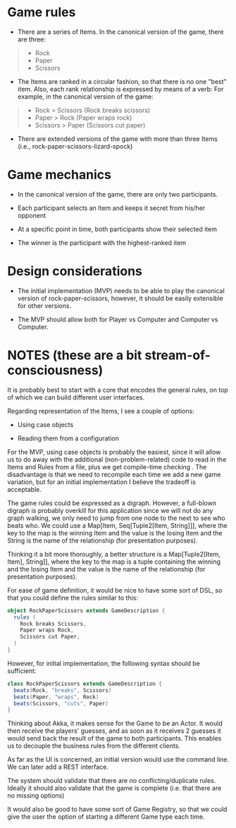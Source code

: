 # Game rules

* There are a series of Items. In the canonical version of the game, there are three:
> * Rock
> * Paper
> * Scissors

* The Items are ranked in a circular fashion, so that there is no one "best" item. Also, each rank relationship is expressed by means of a verb: For example, in the canonical version of the game:
> * Rock > Scissors (Rock breaks scissors)
> * Paper > Rock (Paper wraps rock)
> * Scissors > Paper (Scissors cut paper)

* There are extended versions of the game with more than three Items (i.e., rock-paper-scissors-lizard-spock)

# Game mechanics

* In the canonical version of the game, there are only two participants.

* Each participant selects an Item and keeps it secret from his/her opponent

* At a specific point in time, both participants show their selected item

* The winner is the participant with the highest-ranked item

# Design considerations

* The initial implementation (MVP) needs to be able to play the canonical version of rock-paper-scissors, however, it should be easily extensible for other versions.

* The MVP should allow both for Player vs Computer and Computer vs Computer.

# NOTES (these are a bit stream-of-consciousness)

It is probably best to start with a core that encodes the general rules, on top of which we can build different user interfaces.

Regarding representation of the Items, I see a couple of options:

* Using case objects

* Reading them from a configuration

For the MVP, using case objects is probably the easiest, since it will allow us to do away with the additional (non-problem-related) code to read in the Items and Rules from a file, plus we get compile-time checking . The disadvantage is that we need to recompile each time we add a new game variation, but for an initial implementation I believe the tradeoff is acceptable.

The game rules could be expressed as a digraph. However, a full-blown digraph is probably overkill for this application since we will not do any graph walking, we only need to jump from one node to the next to see who beats who. We could use a Map[Item, Seq[Tuple2[Item, String]]], where the key to the map is the winning Item and the value is the losing Item and the String is the name of the relationship (for presentation purposes).

Thinking it a bit more thoroughly, a better structure is a Map[Tuple2[Item, Item], String]], where the key to the map is a tuple containing the winning and the losing Item and the value is the name of the relationship (for presentation purposes).

For ease of game definition, it would be nice to have some sort of DSL, so that you could define the rules similar to this:

```scala
object RockPaperScissors extends GameDescription {
  rules (
    Rock breaks Scissors,
    Paper wraps Rock,
    Scissors cut Paper,  )
}	
```
However, for initial implementation, the following syntax should be sufficient:

```scala
class RockPaperScissors extends GameDescription {
  beats(Rock, "breaks", Scissors)
  beats(Paper, "wraps", Rock)
  beats(Scissors, "cuts", Paper)
}	
```

Thinking about Akka, it makes sense for the Game to be an Actor. It would then receive the players' guesses, and as soon as it receives 2 guesses it would send back the result of the game to both participants. This enables us to decouple the business rules from the different clients.

As far as the UI is concerned, an initial version would use the command line. We can later add a REST interface.

The system should validate that there are no conflicting/duplicate rules. Ideally it should also validate that the game is complete (i.e. that there are no missing options)

It would also be good to have some sort of Game Registry, so that we could give the user the option of starting a different Game type each time.
